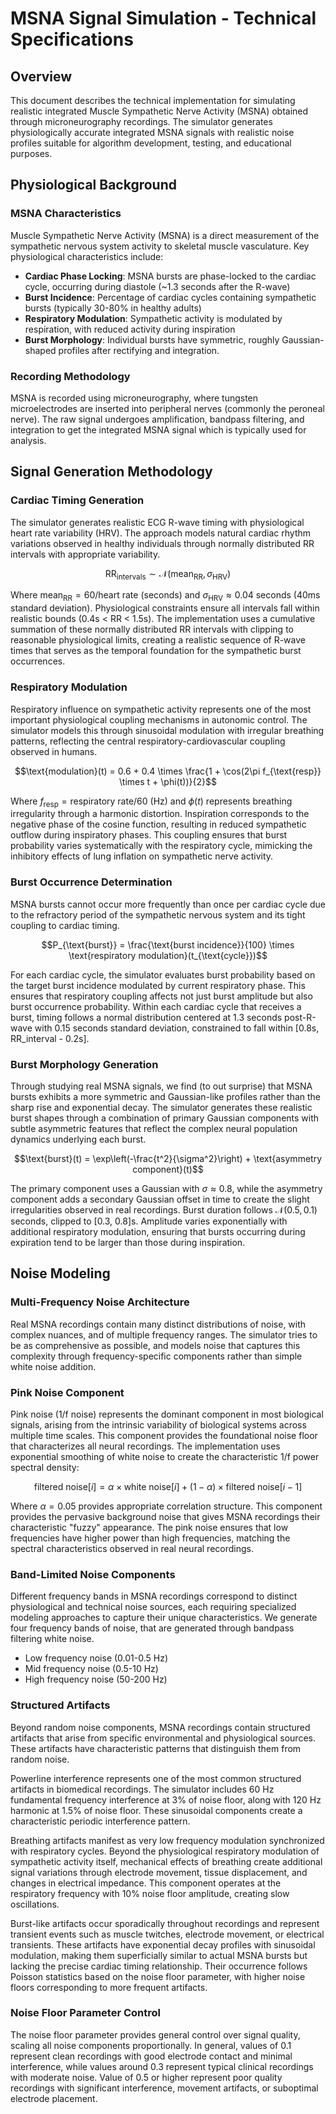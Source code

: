 # MSNA Signal Simulation - Technical Specifications

## Overview

This document describes the technical implementation for simulating realistic
integrated Muscle Sympathetic Nerve Activity (MSNA) obtained through
microneurography recordings. The simulator generates physiologically accurate
integrated MSNA signals with realistic noise profiles suitable for algorithm
development, testing, and educational purposes.


## Physiological Background

### MSNA Characteristics

Muscle Sympathetic Nerve Activity (MSNA) is a direct measurement of the
sympathetic nervous system activity to skeletal muscle vasculature. Key
physiological characteristics include:

- **Cardiac Phase Locking**: MSNA bursts are phase-locked to the cardiac cycle, occurring during diastole (~1.3 seconds after the R-wave)
- **Burst Incidence**: Percentage of cardiac cycles containing sympathetic bursts (typically 30-80% in healthy adults)
- **Respiratory Modulation**: Sympathetic activity is modulated by respiration, with reduced activity during inspiration
- **Burst Morphology**: Individual bursts have symmetric, roughly Gaussian-shaped profiles after rectifying and integration. 

### Recording Methodology

MSNA is recorded using microneurography, where tungsten microelectrodes are
inserted into peripheral nerves (commonly the peroneal nerve). The raw signal
undergoes amplification, bandpass filtering, and integration to get the integrated
MSNA signal which is typically used for analysis.


## Signal Generation Methodology

### Cardiac Timing Generation

The simulator generates realistic ECG R-wave timing with physiological heart
rate variability (HRV). The approach models natural cardiac rhythm variations
observed in healthy individuals through normally distributed RR intervals with
appropriate variability.

$$\text{RR}_{\text{intervals}} \sim \mathcal{N}(\text{mean}_{\text{RR}}, \sigma_{\text{HRV}})$$

Where $\text{mean}_{\text{RR}} = 60 / \text{heart rate}$ (seconds) and
$\sigma_{\text{HRV}} \approx 0.04$ seconds (40ms standard deviation).
Physiological constraints ensure all intervals fall within realistic bounds
(0.4s < RR < 1.5s). The implementation uses a cumulative summation of these
normally distributed RR intervals with clipping to reasonable physiological
limits, creating a realistic sequence of R-wave times that serves as the
temporal foundation for the sympathetic burst occurrences.


### Respiratory Modulation

Respiratory influence on sympathetic activity represents one of the most
important physiological coupling mechanisms in autonomic control. The simulator
models this through sinusoidal modulation with irregular breathing patterns,
reflecting the central respiratory-cardiovascular coupling observed in humans.

$$\text{modulation}(t) = 0.6 + 0.4 \times \frac{1 + \cos(2\pi f_{\text{resp}} \times t + \phi(t))}{2}$$


Where $f_{\text{resp}} = \text{respiratory rate} / 60$ (Hz) and $\phi(t)$
represents breathing irregularity through a harmonic distortion.  Inspiration
corresponds to the negative phase of the cosine function, resulting in reduced
sympathetic outflow during inspiratory phases. This coupling ensures that burst
probability varies systematically with the respiratory cycle, mimicking the
inhibitory effects of lung inflation on sympathetic nerve activity.


### Burst Occurrence Determination

MSNA bursts cannot occur more frequently than once per cardiac cycle due to the
refractory period of the sympathetic nervous system and its tight coupling to
cardiac timing.

$$P_{\text{burst}} = \frac{\text{burst incidence}}{100} \times \text{respiratory modulation}(t_{\text{cycle}})$$


For each cardiac cycle, the simulator evaluates burst probability based on the
target burst incidence modulated by current respiratory phase. This ensures that
respiratory coupling affects not just burst amplitude but also burst occurrence
probability. Within each cardiac cycle that receives a burst, timing follows a
normal distribution centered at 1.3 seconds post-R-wave with 0.15 seconds
standard deviation, constrained to fall within [0.8s, RR_interval - 0.2s].


### Burst Morphology Generation

Through studying real MSNA signals, we find (to out surprise) that MSNA bursts
exhibits a more symmetric and Gaussian-like profiles rather than the sharp rise
and exponential decay. The simulator generates these realistic burst shapes
through a combination of primary Gaussian components with subtle asymmetric
features that reflect the complex neural population dynamics underlying each
burst.

$$\text{burst}(t) = \exp\left(-\frac{t^2}{\sigma^2}\right) + \text{asymmetry component}(t)$$


The primary component uses a Gaussian with $\sigma \approx 0.8$, while the asymmetry
component adds a secondary Gaussian offset in time to create the slight
irregularities observed in real recordings. Burst duration follows
$\mathcal{N}(0.5, 0.1)$ seconds, clipped to [0.3, 0.8]s. Amplitude varies
exponentially with additional respiratory modulation, ensuring that bursts
occurring during expiration tend to be larger than those during inspiration.


## Noise Modeling

### Multi-Frequency Noise Architecture

Real MSNA recordings contain many distinct distributions of noise, with complex
nuances, and of multiple frequency ranges. The simulator tries to be as 
comprehensive as possible, and models noise that captures this complexity
through frequency-specific components rather than simple white noise addition.


### Pink Noise Component

Pink noise (1/f noise) represents the dominant component in most biological
signals, arising from the intrinsic variability of biological systems across
multiple time scales. This component provides the foundational noise floor that
characterizes all neural recordings. The implementation uses exponential
smoothing of white noise to create the characteristic 1/f power spectral
density:

$$
\text{filtered noise}[i] = \alpha \times \text{white noise}[i] + (1-\alpha) \times \text{filtered noise}[i-1]
$$

Where $\alpha = 0.05$ provides appropriate correlation structure. This component
provides the pervasive background noise that gives MSNA recordings their
characteristic "fuzzy" appearance. The pink noise ensures that low frequencies
have higher power than high frequencies, matching the spectral characteristics
observed in real neural recordings.


### Band-Limited Noise Components

Different frequency bands in MSNA recordings correspond to distinct
physiological and technical noise sources, each requiring specialized modeling
approaches to capture their unique characteristics. We generate four frequency
bands of noise, that are generated through bandpass filtering white noise. 
* Low frequency noise (0.01-0.5 Hz)
* Mid frequency noise (0.5-10 Hz)
* High frequency noise (50-200 Hz)

### Structured Artifacts

Beyond random noise components, MSNA recordings contain structured artifacts
that arise from specific environmental and physiological sources. These
artifacts have characteristic patterns that distinguish them from random noise.

Powerline interference represents one of the most common structured artifacts in
biomedical recordings. The simulator includes 60 Hz fundamental frequency
interference at 3% of noise floor, along with 120 Hz harmonic at 1.5% of noise
floor. These sinusoidal components create a characteristic periodic
interference pattern.

Breathing artifacts manifest as very low frequency modulation synchronized with
respiratory cycles. Beyond the physiological respiratory modulation of
sympathetic activity itself, mechanical effects of breathing create additional
signal variations through electrode movement, tissue displacement, and changes
in electrical impedance. This component operates at the respiratory frequency
with 10% noise floor amplitude, creating slow oscillations.

Burst-like artifacts occur sporadically throughout recordings and represent
transient events such as muscle twitches, electrode movement, or electrical
transients. These artifacts have exponential decay profiles with sinusoidal
modulation, making them superficially similar to actual MSNA bursts but lacking
the precise cardiac timing relationship. Their occurrence follows Poisson
statistics based on the noise floor parameter, with higher noise floors
corresponding to more frequent artifacts.


### Noise Floor Parameter Control

The noise floor parameter provides general control over signal quality, scaling
all noise components proportionally. In general, values of 0.1 represent clean
recordings with good electrode contact and minimal interference, while values
around 0.3 represent typical clinical recordings with moderate noise. Value of 
0.5 or higher represent poor quality recordings with significant interference,
movement artifacts, or suboptimal electrode placement.



